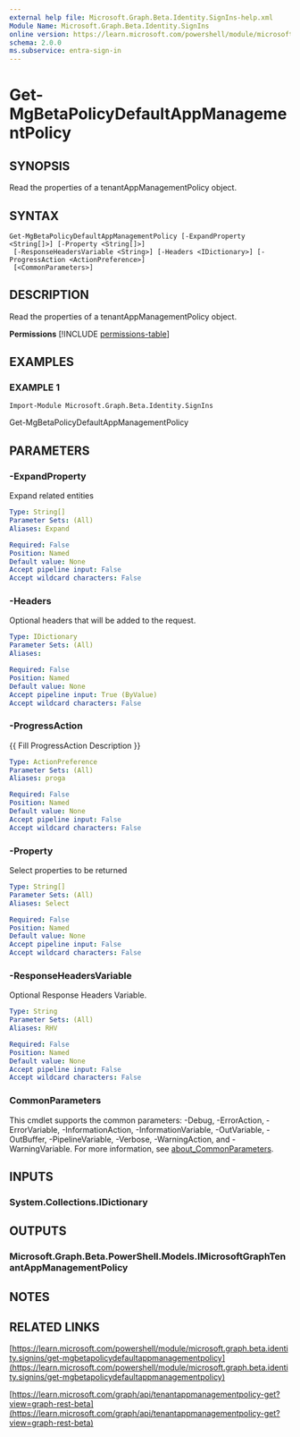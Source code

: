 ```yaml
---
external help file: Microsoft.Graph.Beta.Identity.SignIns-help.xml
Module Name: Microsoft.Graph.Beta.Identity.SignIns
online version: https://learn.microsoft.com/powershell/module/microsoft.graph.beta.identity.signins/get-mgbetapolicydefaultappmanagementpolicy
schema: 2.0.0
ms.subservice: entra-sign-in
---
```


# Get-MgBetaPolicyDefaultAppManagementPolicy

## SYNOPSIS
Read the properties of a tenantAppManagementPolicy object.

## SYNTAX

```
Get-MgBetaPolicyDefaultAppManagementPolicy [-ExpandProperty <String[]>] [-Property <String[]>]
 [-ResponseHeadersVariable <String>] [-Headers <IDictionary>] [-ProgressAction <ActionPreference>]
 [<CommonParameters>]
```

## DESCRIPTION
Read the properties of a tenantAppManagementPolicy object.

**Permissions**
[!INCLUDE [permissions-table](~/../graphref/api-reference/beta/includes/permissions/tenantappmanagementpolicy-get-permissions.md)]

## EXAMPLES

### EXAMPLE 1
```
Import-Module Microsoft.Graph.Beta.Identity.SignIns
```

Get-MgBetaPolicyDefaultAppManagementPolicy

## PARAMETERS

### -ExpandProperty
Expand related entities

```yaml
Type: String[]
Parameter Sets: (All)
Aliases: Expand

Required: False
Position: Named
Default value: None
Accept pipeline input: False
Accept wildcard characters: False
```

### -Headers
Optional headers that will be added to the request.

```yaml
Type: IDictionary
Parameter Sets: (All)
Aliases:

Required: False
Position: Named
Default value: None
Accept pipeline input: True (ByValue)
Accept wildcard characters: False
```

### -ProgressAction
{{ Fill ProgressAction Description }}

```yaml
Type: ActionPreference
Parameter Sets: (All)
Aliases: proga

Required: False
Position: Named
Default value: None
Accept pipeline input: False
Accept wildcard characters: False
```

### -Property
Select properties to be returned

```yaml
Type: String[]
Parameter Sets: (All)
Aliases: Select

Required: False
Position: Named
Default value: None
Accept pipeline input: False
Accept wildcard characters: False
```

### -ResponseHeadersVariable
Optional Response Headers Variable.

```yaml
Type: String
Parameter Sets: (All)
Aliases: RHV

Required: False
Position: Named
Default value: None
Accept pipeline input: False
Accept wildcard characters: False
```

### CommonParameters
This cmdlet supports the common parameters: -Debug, -ErrorAction, -ErrorVariable, -InformationAction, -InformationVariable, -OutVariable, -OutBuffer, -PipelineVariable, -Verbose, -WarningAction, and -WarningVariable. For more information, see [about_CommonParameters](http://go.microsoft.com/fwlink/?LinkID=113216).

## INPUTS

### System.Collections.IDictionary
## OUTPUTS

### Microsoft.Graph.Beta.PowerShell.Models.IMicrosoftGraphTenantAppManagementPolicy
## NOTES

## RELATED LINKS

[https://learn.microsoft.com/powershell/module/microsoft.graph.beta.identity.signins/get-mgbetapolicydefaultappmanagementpolicy](https://learn.microsoft.com/powershell/module/microsoft.graph.beta.identity.signins/get-mgbetapolicydefaultappmanagementpolicy)

[https://learn.microsoft.com/graph/api/tenantappmanagementpolicy-get?view=graph-rest-beta](https://learn.microsoft.com/graph/api/tenantappmanagementpolicy-get?view=graph-rest-beta)




